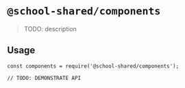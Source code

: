 # `@school-shared/components`

> TODO: description

## Usage

```
const components = require('@school-shared/components');

// TODO: DEMONSTRATE API
```
